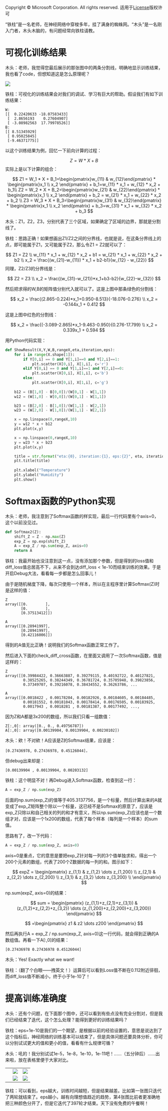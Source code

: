 Copyright © Microsoft Corporation. All rights reserved.
  适用于[License](https://github.com/Microsoft/ai-edu/blob/master/LICENSE.md)版权许可
  
“铁柱”是一名老师，在神经网络中穿梭多年，挂了满身的蜘蛛网。“木头”是一名刚入门者，木头木脑的，有问题经常向铁柱请教。

# 可视化训练结果

木头：老师，我觉得您最后展示的那张图中的两条分割线，明确地显示训练结果，我也看了code，但想知道这是怎么原理呢？

<img src=".\Images\6\eps1e-10.png">

铁柱：可视化的训练结果会对我们的调试、学习有巨大的帮助。假设我们有如下训练结果：

```
W:
[[  0.22420633 -18.07583433]
 [  2.8656193    0.27604907]
 [ -3.08982563  17.79978526]]
B:
[[ 8.51345929]
 [ 0.95025845]
 [-9.46371775]]
```
以这个训练结果为例，回忆一下前向计算的过程：

$$
Z = W*X+B
$$
实际上是以下计算的组合：

$$
Z1 = W_1 * X + B_1=\begin{pmatrix}w_{11} & w_{12}\end{pmatrix} * \begin{pmatrix}x_1 \\ x_2 \end{pmatrix} + b_1=w_{11} * x_1 + w_{12} * x_2 + b_1\\
Z2 = W_2 * X + B_2=\begin{pmatrix}w_{21} & w_{22}\end{pmatrix} * \begin{pmatrix}x_1 \\ x_2 \end{pmatrix} + b_2 = w_{21} * x_1 + w_{22} * x_2 + b_2 \\
Z3 = W_3 * X + B_3=\begin{pmatrix}w_{31} & w_{32}\end{pmatrix} * \begin{pmatrix}x_1 \\ x_2 \end{pmatrix} + b_3=w_{31} * x_1 + w_{32} * x_2 + b_3
$$

木头：Z1，Z2，Z3，分别代表了三个区域，如果确定了区域的边界，那就是分割线了。

铁柱：思路正确！如果想画出Z1/Z2之间的分界线，也就是说，在这条分界线上的点，即可能属于Z1，又可能属于Z2，那么令Z1 = Z2就可以了：

$$
Z1 = Z2 \\
w_{11} * x_1 + w_{12} * x_2 + b1 = w_{21} * x_1 + w_{22} * x_2 + b2 \\
x_2 = \frac{(w_{21}-w_{11}) * x_1 + b2-b1}{w_{12} - w_{22}}
$$
同理，Z2/Z3的分界线是：

$$
Z2 = Z3 \\
x_2 = \frac{(w_{31}-w_{21})*x_1+b3-b2}{w_{22}-w_{32}}
$$

然后把求得的W,B的矩阵值分别代入就可以了。这是上图中那条绿色的分割线：

$$
x_2 = \frac{(2.865-0.224)*x_1+0.950-8.513}{-18.076-0.276} \\
x_2 = -0.144x_1 + 0.412
$$

这是上图中红色的分割线：

$$
x_2 = \frac{(-3.089-2.865)*x_1-9.463-0.950}{0.276-17.799} \\
x_2 = 0.339x_1 + 0.594
$$

用Python代码实现：

```Python
def ShowResult(X,Y,W,B,rangeX,eta,iteration,eps):
    for i in range(X.shape[1]):
        if Y[0,i] == 0 and Y[1,i]==0 and Y[2,i]==1:
            plt.scatter(X[0,i], X[1,i], c='r')
        elif Y[0,i] == 0 and Y[1,i]==1 and Y[2,i]==0:
            plt.scatter(X[0,i], X[1,i], c='b')
        else:
            plt.scatter(X[0,i], X[1,i], c='g')
   
    b12 = (B[1,0] - B[0,0])/(W[0,1] - W[1,1])
    w12 = (W[1,0] - W[0,0])/(W[0,1] - W[1,1])

    b23 = (B[2,0] - B[1,0])/(W[1,1] - W[2,1])
    w23 = (W[2,0] - W[1,0])/(W[1,1] - W[2,1])

    x = np.linspace(0,rangeX,10)
    y = w12 * x + b12
    plt.plot(x,y)

    x = np.linspace(0,rangeX,10)
    y = w23 * x + b23
    plt.plot(x,y)

    title = str.format("eta:{0}, iteration:{1}, eps:{2}", eta, iteration, eps)
    plt.title(title)
    
    plt.xlabel("Temperature")
    plt.ylabel("Humidity")
    plt.show()
```

# Softmax函数的Python实现

木头：老师，我注意到了Softmax函数的样实现，最后一行代码里有个axis=0，这个以前没见过。
```Python
def Softmax2(Z):
    shift_Z = Z - np.max(Z)
    exp_Z = np.exp(shift_Z)
    A = exp_Z / np.sum(exp_Z, axis=0)
    return A
```

铁柱：我最开始也没注意到这一点，没有添加那个参数，但是得到的loss值和diff_loss值总居高不下，从来不会到达diff_loss < 1e-10而结束训练的效果。于是开启Debug大法，看看每一步都是怎么回事儿！

由于是随机梯度下降，每次只使用一个样本，所以在主程序里计算Softmax(Z)时是这样的值：
```
Z
array([[0.        ],
       [0.        ],
       [0.37513412]])

A
array([[0.28941997],
       [0.28941997],
       [0.42116006]])
```
得到的A值无比正确！说明我们的Softmax函数正常工作了。

然后进入下面的check_diff_cross函数，在里面又调用了一次Softmax函数，值是这样的：
```
Z
array([[0.39984422, 0.36663887, 0.39279115, 0.40192722, 0.40127821,
        0.38525265, 0.38244349, 0.36781724, 0.35705948, 0.39823856,
        0.37349707, 0.39216078, 0.38434552, 0.36263786, ...
 
A
array([[0.0018422 , 0.00178204, 0.00182926, 0.00184605, 0.00184485,
        0.00181552, 0.00181043, 0.00178414, 0.00176505, 0.00183925,
        0.0017943 , 0.0018281 , 0.00181387, 0.00177492, ...,
```
因为Z和A都是3x200的数组，所以我们只看一组数值：
```
Z[:,0]: array([0., 0., 0.49756787])
A[:,0]: array([0.00139904, 0.00139904, 0.00230102])
```
木头：欸！不对欸！A应该是Z的Softmax结果，应该是：
```
[0.27436978, 0.27436978, 0.45126044]，
```
但debug出来却是：
```
[0.00139904 , 0.00139904, 0.00203132]
```
铁柱：这个明显不对！再Debug进入Softmax函数，检查到这一行：
```Python
A = exp_Z / np.sum(exp_Z)
```
后面的np.sum(exp_Z)的值等于405.3137756，是一个标量，然后计算出来的A就变成了exp_Z矩阵整个除以一个标量，这已经不是Softmax的原意了，应该是exp_Z只除以和自己相关的列的和才有意义，所以np.sum(exp_Z)应该也是一个数组才对，应该是一个1x200的数组，代表了每个样本（每列是一个样本）的sum值。

思路有了，改一下代码：
```Python
A = exp_Z / np.sum(exp_Z, axis=0)
```
axis=0是重点，它的意思是要把exp_Z针对每一列的3个值单独求和，得出一个200个元素的数组，代表了200个Z数据的每一列的和。图示如下：

$$
expZ = 
\begin{pmatrix}
z_{1,1} & z_{1,2} \dots z_{1,200} \\
z_{2,1} & z_{2,2} \dots z_{2,200} \\
z_{3,1} & z_{3,2} \dots z_{3,200} \\
\end{pmatrix}
$$

np.sum(expZ, axis=0)的结果：

$$
sum = \begin{pmatrix} (z_{1,1}+z_{2,1}+z_{3,1}) & (z_{1,2}+z_{2,2}+z_{3,2}) \dots (z_{1,200}+z_{2,200}+z_{3,200}) \end{pmatrix}
$$

$$ 
=\begin{pmatrix}
z1 & z2 \dots z200
\end{pmatrix}
$$

然后再执行A = exp_Z / np.sum(exp_Z, axis=0)这一行代码，就会得到正确的A数组值。再看一下A[:,0]的结果：
```
[0.27436978 0.27436978 0.45126044]
```
木头：Yes! Exactly what we want!

铁柱：（翻了个白眼——拽英文！）运算后可以看到Loss值不断在0.112附近徘徊，而diff_loss值不断减小，终于小于1e-10了！

# 提高训练准确度
木头：还有个问题，在下面那个图中，还可以看到有些点没有完全分割对，但是我们已经结束了迭代，这个怎么处理？能得到更好的训练结果吗？

铁柱：eps=1e-10是我们的一个期望，是根据以前的经验设置的，意思是说达到了这个指标后，神经网络的训练基本可以结束了，但是具体问题还要具体分析，你可以分别试试更大的值和更小的值，看看有什么规律可循？

木头：吼的！我分别试试1e-5，1e-8，1e-10，1e-11吧！......（五分钟后）......出来啦，放在表格里便于大家对比。

||||
|---|---|---|
||<img src=".\Images\6\eps1e-5.png">|<img src=".\Images\6\eps1e-8.png">|
||<img src=".\Images\6\eps1e-10.png">|<img src=".\Images\6\eps1e-11.png">|

铁柱：可以看到，eps越大，训练时间越短，但是结果越差。比如第一张图只迭代了两轮就结束了。eps越小，越有向理想值趋近的趋势，第4张图比前者更准确地把三种颜色分开了，但是它迭代了397轮才结束。天下没有免费的午餐啊！


